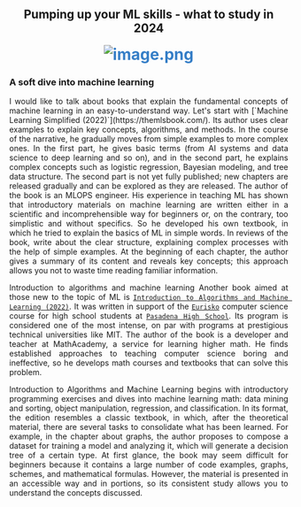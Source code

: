 **<span style="color:#357EC7;font-size:150%"><h2><center>Pumping up your ML skills - what to study in 2024</center></h2></span>**
**<span style="color:#357EC7;font-size:200%"><center>![image.png](attachment:image.png)</center></span>**

<h3> A soft dive into machine learning</h3>




<div style="text-align: justify;">
I would like to talk about books that explain the fundamental concepts of machine learning in an easy-to-understand way. Let's start with [`Machine Learning Simplified (2022)`](https://themlsbook.com/). Its author uses clear examples to explain key concepts, algorithms, and methods. In the course of the narrative, he gradually moves from simple examples to more complex ones.
In the first part, he gives basic terms (from AI systems and data science to deep learning and so on), and in the second part, he explains complex concepts such as logistic regression, Bayesian modeling, and tree data structure. The second part is not yet fully published; new chapters are released gradually and can be explored as they are released.
The author of the book is an MLOPS engineer. His experience in teaching ML has shown that introductory materials on machine learning are written either in a scientific and incomprehensible way for beginners or, on the contrary, too simplistic and without specifics. So he developed his own textbook, in which he tried to explain the basics of ML in simple words. In reviews of the book, write about the clear structure, explaining complex processes with the help of simple examples. At the beginning of each chapter, the author gives a summary of its content and reveals key concepts; this approach allows you not to waste time reading familiar information.

Introduction to algorithms and machine learning
Another book aimed at those new to the topic of ML is [`Introduction to Algorithms and Machine Learning (2022)`](https://news.ycombinator.com/item?id=36895578). It was written in support of the [`Eurisko`](https://www.eurisko.us/) computer science course for high school students at [`Pasadena High School`](https://www.pusd.us/phs). Its program is considered one of the most intense, on par with programs at prestigious technical universities like MIT. The author of the book is a developer and teacher at MathAcademy, a service for learning higher math. He finds established approaches to teaching computer science boring and ineffective, so he develops math courses and textbooks that can solve this problem.

Introduction to Algorithms and Machine Learning begins with introductory programming exercises and dives into machine learning math: data mining and sorting, object manipulation, regression, and classification. In its format, the edition resembles a classic textbook, in which, after the theoretical material, there are several tasks to consolidate what has been learned. For example, in the chapter about graphs, the author proposes to compose a dataset for training a model and analyzing it, which will generate a decision tree of a certain type. At first glance, the book may seem difficult for beginners because it contains a large number of code examples, graphs, schemes, and mathematical formulas. However, the material is presented in an accessible way and in portions, so its consistent study allows you to understand the concepts discussed.</span></div>